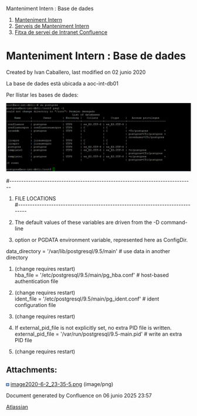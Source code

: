 Manteniment Intern : Base de dades  

1.  [Manteniment Intern](index.md)
2.  [Serveis de Manteniment Intern](Serveis-de-Manteniment-Intern_15368305.md)
3.  [Fitxa de servei de Intranet Confluence](Fitxa-de-servei-de-Intranet-Confluence_15368308.md)

Manteniment Intern : Base de dades
==================================

Created by Ivan Caballero, last modified on 02 junio 2020

La base de dades està ubicada a aoc-int-db01

Per llistar les bases de dades:

![](attachments/40763454/40763455.png)

  

#------------------------------------------------------------------------------

1.  FILE LOCATIONS  
    #------------------------------------------------------------------------------

1.  The default values of these variables are driven from the -D command-line
2.  option or PGDATA environment variable, represented here as ConfigDir.

data\_directory = '/var/lib/postgresql/9.5/main' # use data in another directory

1.  (change requires restart)  
    hba\_file = '/etc/postgresql/9.5/main/pg\_hba.conf' # host-based authentication file
2.  (change requires restart)  
    ident\_file = '/etc/postgresql/9.5/main/pg\_ident.conf' # ident configuration file
3.  (change requires restart)

1.  If external\_pid\_file is not explicitly set, no extra PID file is written.  
    external\_pid\_file = '/var/run/postgresql/9.5-main.pid' # write an extra PID file
2.  (change requires restart)

Attachments:
------------

![](images/icons/bullet_blue.gif) [image2020-6-2\_23-35-5.png](attachments/40763454/40763455.png) (image/png)  

Document generated by Confluence on 06 junio 2025 23:57

[Atlassian](http://www.atlassian.com/)